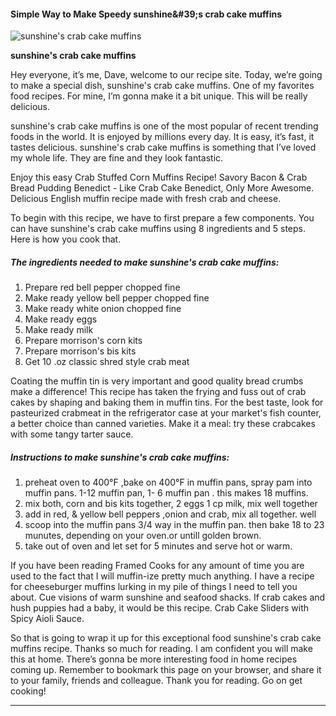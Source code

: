             

#### Simple Way to Make Speedy sunshine&amp;#39;s crab cake muffins

![sunshine's crab cake muffins](https://img-global.cpcdn.com/recipes/6378173633658880/751x532cq70/sunshines-crab-cake-muffins-recipe-main-photo.jpg)

**sunshine's crab cake muffins**

Hey everyone, it’s me, Dave, welcome to our recipe site. Today, we’re going to make a special dish, sunshine's crab cake muffins. One of my favorites food recipes. For mine, I’m gonna make it a bit unique. This will be really delicious.

sunshine's crab cake muffins is one of the most popular of recent trending foods in the world. It is enjoyed by millions every day. It is easy, it’s fast, it tastes delicious. sunshine's crab cake muffins is something that I’ve loved my whole life. They are fine and they look fantastic.

Enjoy this easy Crab Stuffed Corn Muffins Recipe! Savory Bacon & Crab Bread Pudding Benedict - Like Crab Cake Benedict, Only More Awesome. Delicious English muffin recipe made with fresh crab and cheese.

To begin with this recipe, we have to first prepare a few components. You can have sunshine's crab cake muffins using 8 ingredients and 5 steps. Here is how you cook that.

##### The ingredients needed to make sunshine's crab cake muffins:

1.  Prepare red bell pepper chopped fine
2.  Make ready yellow bell pepper chopped fine
3.  Make ready white onion chopped fine
4.  Make ready eggs
5.  Make ready milk
6.  Prepare morrison's corn kits
7.  Prepare morrison's bis kits
8.  Get 10 .oz classic shred style crab meat

Coating the muffin tin is very important and good quality bread crumbs make a difference! This recipe has taken the frying and fuss out of crab cakes by shaping and baking them in muffin tins. For the best taste, look for pasteurized crabmeat in the refrigerator case at your market's fish counter, a better choice than canned varieties. Make it a meal: try these crabcakes with some tangy tarter sauce.

##### Instructions to make sunshine's crab cake muffins:

1.  preheat oven to 400°F ,bake on 400°F in muffin pans, spray pam into muffin pans. 1-12 muffin pan, 1- 6 muffin pan . this makes 18 muffins.
2.  mix both, corn and bis kits together, 2 eggs 1 cp milk, mix well together
3.  add in red, & yellow bell peppers ,onion and crab, mix all together. well
4.  scoop into the muffin pans 3/4 way in the muffin pan. then bake 18 to 23 munutes, depending on your oven.or untill golden brown.
5.  take out of oven and let set for 5 minutes and serve hot or warm.

If you have been reading Framed Cooks for any amount of time you are used to the fact that I will muffin-ize pretty much anything. I have a recipe for cheeseburger muffins lurking in my pile of things I need to tell you about. Cue visions of warm sunshine and seafood shacks. If crab cakes and hush puppies had a baby, it would be this recipe. Crab Cake Sliders with Spicy Aioli Sauce.

So that is going to wrap it up for this exceptional food sunshine's crab cake muffins recipe. Thanks so much for reading. I am confident you will make this at home. There’s gonna be more interesting food in home recipes coming up. Remember to bookmark this page on your browser, and share it to your family, friends and colleague. Thank you for reading. Go on get cooking!

* * *